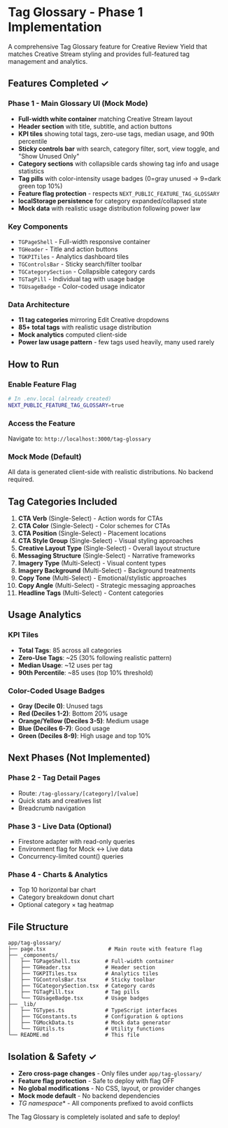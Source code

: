 # Tag Glossary - Phase 1 Implementation

A comprehensive Tag Glossary feature for Creative Review Yield that matches Creative Stream styling and provides full-featured tag management and analytics.

## Features Completed ✓

### Phase 1 - Main Glossary UI (Mock Mode)
- **Full-width white container** matching Creative Stream layout
- **Header section** with title, subtitle, and action buttons
- **KPI tiles** showing total tags, zero-use tags, median usage, and 90th percentile  
- **Sticky controls bar** with search, category filter, sort, view toggle, and "Show Unused Only"
- **Category sections** with collapsible cards showing tag info and usage statistics
- **Tag pills** with color-intensity usage badges (0=gray unused → 9=dark green top 10%)
- **Feature flag protection** - respects `NEXT_PUBLIC_FEATURE_TAG_GLOSSARY`
- **localStorage persistence** for category expanded/collapsed state
- **Mock data** with realistic usage distribution following power law

### Key Components
- `TGPageShell` - Full-width responsive container
- `TGHeader` - Title and action buttons 
- `TGKPITiles` - Analytics dashboard tiles
- `TGControlsBar` - Sticky search/filter toolbar
- `TGCategorySection` - Collapsible category cards
- `TGTagPill` - Individual tag with usage badge
- `TGUsageBadge` - Color-coded usage indicator

### Data Architecture
- **11 tag categories** mirroring Edit Creative dropdowns
- **85+ total tags** with realistic usage distribution
- **Mock analytics** computed client-side
- **Power law usage pattern** - few tags used heavily, many used rarely

## How to Run

### Enable Feature Flag
```bash
# In .env.local (already created)
NEXT_PUBLIC_FEATURE_TAG_GLOSSARY=true
```

### Access the Feature
Navigate to: `http://localhost:3000/tag-glossary`

### Mock Mode (Default)
All data is generated client-side with realistic distributions. No backend required.

## Tag Categories Included

1. **CTA Verb** (Single-Select) - Action words for CTAs
2. **CTA Color** (Single-Select) - Color schemes for CTAs  
3. **CTA Position** (Single-Select) - Placement locations
4. **CTA Style Group** (Single-Select) - Visual styling approaches
5. **Creative Layout Type** (Single-Select) - Overall layout structure
6. **Messaging Structure** (Single-Select) - Narrative frameworks
7. **Imagery Type** (Multi-Select) - Visual content types
8. **Imagery Background** (Multi-Select) - Background treatments
9. **Copy Tone** (Multi-Select) - Emotional/stylistic approaches
10. **Copy Angle** (Multi-Select) - Strategic messaging approaches
11. **Headline Tags** (Multi-Select) - Content categories

## Usage Analytics

### KPI Tiles
- **Total Tags**: 85 across all categories
- **Zero-Use Tags**: ~25 (30% following realistic pattern)
- **Median Usage**: ~12 uses per tag
- **90th Percentile**: ~85 uses (top 10% threshold)

### Color-Coded Usage Badges
- **Gray (Decile 0)**: Unused tags
- **Red (Deciles 1-2)**: Bottom 20% usage  
- **Orange/Yellow (Deciles 3-5)**: Medium usage
- **Blue (Deciles 6-7)**: Good usage
- **Green (Deciles 8-9)**: High usage and top 10%

## Next Phases (Not Implemented)

### Phase 2 - Tag Detail Pages
- Route: `/tag-glossary/[category]/[value]`
- Quick stats and creatives list
- Breadcrumb navigation

### Phase 3 - Live Data (Optional)
- Firestore adapter with read-only queries
- Environment flag for Mock ↔ Live data
- Concurrency-limited count() queries

### Phase 4 - Charts & Analytics
- Top 10 horizontal bar chart
- Category breakdown donut chart
- Optional category × tag heatmap

## File Structure

```
app/tag-glossary/
├── page.tsx                    # Main route with feature flag
├── _components/               
│   ├── TGPageShell.tsx        # Full-width container
│   ├── TGHeader.tsx           # Header section
│   ├── TGKPITiles.tsx         # Analytics tiles
│   ├── TGControlsBar.tsx      # Sticky toolbar
│   ├── TGCategorySection.tsx  # Category cards
│   ├── TGTagPill.tsx          # Tag pills
│   └── TGUsageBadge.tsx       # Usage badges
├── _lib/
│   ├── TGTypes.ts             # TypeScript interfaces
│   ├── TGConstants.ts         # Configuration & options
│   ├── TGMockData.ts          # Mock data generator
│   └── TGUtils.ts             # Utility functions
└── README.md                  # This file
```

## Isolation & Safety ✓

- **Zero cross-page changes** - Only files under `app/tag-glossary/`
- **Feature flag protection** - Safe to deploy with flag OFF
- **No global modifications** - No CSS, layout, or provider changes
- **Mock mode default** - No backend dependencies
- **TG* namespace** - All components prefixed to avoid conflicts

The Tag Glossary is completely isolated and safe to deploy!